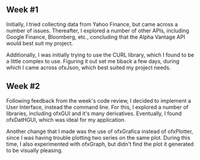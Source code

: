 ## Week #1

Initially, I tried collecting data from Yahoo Finance, but came across a number of issues. Thereafter, I explored a number of other APIs, including Google Finance, Bloomberg, etc., concluding that the Alpha Vantage API would best suit my project. 

Additionally, I was initially trying to use the CURL library, which I found to be a little complex to use. Figuring it out set me bback a few days, during which I came across ofxJson, which best suited my project needs.


## Week #2

Following feedback from the week's code review, I decided to implement a User Interface, instead the command line. For this, I explored a number of libraries, including ofxGUI and it's many derivatives. Eventually, I found ofxDatHGUI, which was ideal for my application. 

Another change that I made was the use of ofxGrafica instead of ofxPlotter, since I was having trouble plotting two series on the same plot. During this time, I also experimented with ofxGraph, but didn't find the plot it generated to be visually pleasing.
